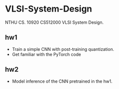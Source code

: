 # VLSI-System-Design
NTHU CS. 10920 CS512000 VLSI System Design.

## hw1
- Train a simple CNN with post-training quantization.
- Get familiar with the PyTorch code

## hw2
- Model inference of the CNN pretrained in the hw1.
